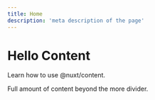 ```yaml
---
title: Home
description: 'meta description of the page'
---
```


# Hello Content

Learn how to use @nuxt/content.
<!--more-->
Full amount of content beyond the more divider.
